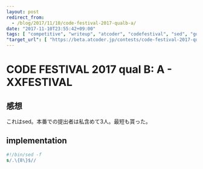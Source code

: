 ```yaml
---
layout: post
redirect_from:
  - /blog/2017/11/10/code-festival-2017-qualb-a/
date: "2017-11-10T23:55:42+09:00"
tags: [ "competitive", "writeup", "atcoder", "codefestival", "sed", "golf" ]
"target_url": [ "https://beta.atcoder.jp/contests/code-festival-2017-qualb/tasks/code_festival_2017_qualb_a" ]
---
```


# CODE FESTIVAL 2017 qual B: A - XXFESTIVAL

## 感想

これはsed。本番での提出者は私含めて$3$人。最短も貰った。

## implementation

``` sed
#!/bin/sed -f
s/.\{8\}$//
```
